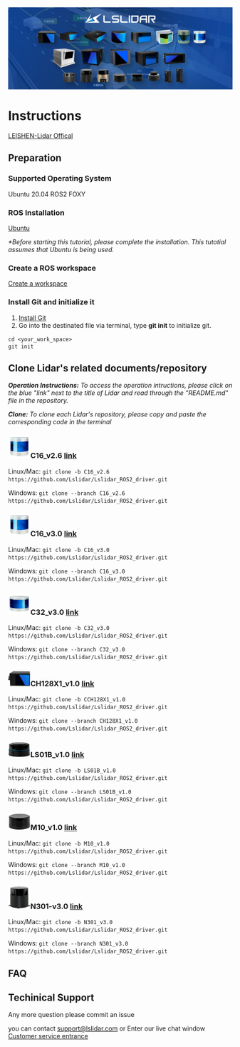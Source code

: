 
<img src="https://github.com/Lslidar/Lslidar_ROS1_driver/blob/master/image/%E7%94%BB%E6%9D%BF%201%404x-100(1).jpg" width="1200px" />

# Instructions
[LEISHEN-Lidar Offical](http://www.lslidar.com/)
## Preparation

### Supported Operating System
Ubuntu 20.04 ROS2 FOXY

### ROS Installation

[Ubuntu](http://docs.ros.org/en/foxy/Installation/Ubuntu-Install-Debians.html)

_*Before starting this tutorial, please complete the installation. This tutotial assumes that Ubuntu is being used._

### Create a ROS workspace

[Create a workspace](http://wiki.ros.org/catkin/Tutorials/create_a_workspace) 

### Install Git and initialize it

1. [Install Git](https://github.com/git-guides/install-git)
2. Go into the destinated file via terminal, type **git init** to initialize git.
```
cd <your_work_space>
git init
```

## Clone Lidar's related documents/repository
_**Operation Instructions:** To access the operation intructions, please click on the blue "link" next to the title of Lidar and read through the "README.md" file in the repository._

_**Clone:** To clone each Lidar's repository, please copy and paste the corresponding code in the terminal_

### <img src="https://github.com/Lslidar/Lslidar_ROS1_driver/blob/master/image/C16.png" width="50px" />C16_v2.6 [link](https://github.com/Lslidar/Lslidar_ROS2_driver/tree/C16_v2.6)
Linux/Mac: `git clone -b C16_v2.6 https://github.com/Lslidar/Lslidar_ROS2_driver.git`

Windows: `git clone --branch C16_v2.6 https://github.com/Lslidar/Lslidar_ROS2_driver.git`

### <img src="https://github.com/Lslidar/Lslidar_ROS1_driver/blob/master/image/C16.png" width="50px" />C16_v3.0 [link](https://github.com/Lslidar/Lslidar_ROS2_driver/tree/C16_v3.0)
Linux/Mac: `git clone -b C16_v3.0 https://github.com/Lslidar/Lslidar_ROS2_driver.git`

Windows: `git clone --branch C16_v3.0 https://github.com/Lslidar/Lslidar_ROS2_driver.git`

### <img src="https://github.com/Lslidar/Lslidar_ROS1_driver/blob/master/image/C32.png" width="50px" />C32_v3.0 [link](https://github.com/Lslidar/Lslidar_ROS2_driver/tree/C32_v3.0)
Linux/Mac: `git clone -b C32_v3.0 https://github.com/Lslidar/Lslidar_ROS2_driver.git`

Windows: `git clone --branch C32_v3.0 https://github.com/Lslidar/Lslidar_ROS2_driver.git`

### <img src="https://github.com/Lslidar/Lslidar_ROS1_driver/blob/master/image/CH128X1.png" width="50px" />CH128X1_v1.0 [link](https://github.com/Lslidar/Lslidar_ROS2_driver/tree/CH128X1_v1.0)
Linux/Mac: `git clone -b CCH128X1_v1.0 https://github.com/Lslidar/Lslidar_ROS2_driver.git`

Windows: `git clone --branch CH128X1_v1.0 https://github.com/Lslidar/Lslidar_ROS2_driver.git`

### <img src="https://github.com/Lslidar/Lslidar_ROS1_driver/blob/master/image/LS01B.png" width="50px" />LS01B_v1.0 [link](https://github.com/Lslidar/Lslidar_ROS2_driver/tree/LS01B_v1.0)
Linux/Mac: `git clone -b LS01B_v1.0 https://github.com/Lslidar/Lslidar_ROS2_driver.git`

Windows: `git clone --branch LS01B_v1.0 https://github.com/Lslidar/Lslidar_ROS2_driver.git`

### <img src="https://github.com/Lslidar/Lslidar_ROS1_driver/blob/master/image/M10.png" width="50px" />M10_v1.0 [link](https://github.com/Lslidar/Lslidar_ROS2_driver/tree/M10_v1.0)
Linux/Mac: `git clone -b M10_v1.0 https://github.com/Lslidar/Lslidar_ROS2_driver.git`

Windows: `git clone --branch M10_v1.0 https://github.com/Lslidar/Lslidar_ROS2_driver.git`

### <img src="https://github.com/Lslidar/Lslidar_ROS1_driver/blob/master/image/N301%20N401.png" width="50px" />N301-v3.0 [link](https://github.com/Lslidar/Lslidar_ROS2_driver/tree/N301_v3.0)
Linux/Mac: `git clone -b N301_v3.0 https://github.com/Lslidar/Lslidar_ROS2_driver.git`

Windows: `git clone --branch N301_v3.0 https://github.com/Lslidar/Lslidar_ROS2_driver.git`

FAQ
----

Techinical Support
----
Any more question please commit an issue

you can contact support@lslidar.com
or Enter our live chat window
[Customer service entrance](https://1893520.s5.udesk.cn/im_client/?web_plugin_id=502&language=en-us)
